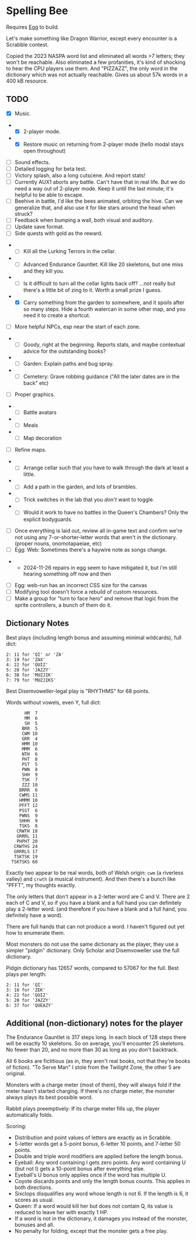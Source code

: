 # Spelling Bee

Requires [Egg](https://github.com/aksommerville/egg) to build.

Let's make something like Dragon Warrior, except every encounter is a Scrabble contest.

Copied the 2023 NASPA word list and eliminated all words >7 letters; they won't be reachable.
Also eliminated a few profanities, it's kind of shocking to hear the CPU players use them.
And "PIZZAZZ", the only word in the dictionary which was not actually reachable.
Gives us about 57k words in a 400 kB resource.

## TODO

- [x] Music.
- - [x] 2-player mode.
- - [x] Restore music on returning from 2-player mode (hello modal stays open throughout)
- [ ] Sound effects.
- [ ] Detailed logging for beta test.
- [ ] Victory splash, also a long cutscene. And report stats!
- [ ] Currently AUX1 aborts any battle. Can't have that in real life. But we do need a way out of 2-player mode. Keep it until the last minute; it's helpful to be able to escape.
- [ ] Beehive in battle, I'd like the bees animated, orbiting the hive. Can we generalize that, and also use it for like stars around the head when struck?
- [ ] Feedback when bumping a wall, both visual and auditory.
- [ ] Update save format.
- [ ] Side quests with gold as the reward.
- - [ ] Kill all the Lurking Terrors in the cellar.
- - [ ] Advanced Endurance Gauntlet: Kill like 20 skeletons, but one miss and they kill you.
- - [ ] Is it difficult to turn all the cellar lights back off? ...not really but there's a little bit of zing to it. Worth a small prize I guess.
- - [x] Carry something from the garden to somewhere, and it spoils after so many steps. Hide a fourth watercan in some other map, and you need it to create a shortcut.
- [ ] More helpful NPCs, esp near the start of each zone.
- - [ ] Goody, right at the beginning. Reports stats, and maybe contextual advice for the outstanding books?
- - [ ] Garden: Explain paths and bug spray.
- - [ ] Cemetery: Grave robbing guidance ("All the later dates are in the back" etc)
- [ ] Proper graphics.
- - [ ] Battle avatars
- - [ ] Meals
- - [ ] Map decoration
- [ ] Refine maps.
- - [ ] Arrange cellar such that you have to walk through the dark at least a little.
- - [ ] Add a path in the garden, and lots of brambles.
- - [ ] Trick switches in the lab that you *don't* want to toggle.
- - [ ] Would it work to have no battles in the Queen's Chambers? Only the explicit bodyguards.
- [ ] Once everything is laid out, review all in-game text and confirm we're not using any 7-or-shorter-letter words that aren't in the dictionary. (proper nouns, onomotapaeiae, etc)
- [ ] Egg: Web: Sometimes there's a haywire note as songs change.
- - 2024-11-26 repairs in egg seem to have mitigated it, but i'm still hearing something off now and then
- [ ] Egg: web-run has an incorrect CSS size for the canvas
- [ ] Modifying tool doesn't force a rebuild of custom resources.
- [ ] Make a group for "turn to face hero" and remove that logic from the sprite controllers, a bunch of them do it.

## Dictionary Notes

Best plays (including length bonus and assuming minimal wildcards), full dict:
```
2: 11 for 'QI' or 'ZA'
3: 19 for 'ZAX'
4: 22 for 'QUIZ'
5: 28 for 'JAZZY'
6: 38 for 'MUZJIK'
7: 79 for 'MUZJIKS'
```
Best Disemvoweller-legal play is "RHYTHMS" for 68 points.

Words without vowels, even Y, full dict:
```
       HM  7
       MM  6
       SH  5
      BRR  5
      CWM 10
      GRR  4
      HMM 10
      MMM  6
      NTH  6
      PHT  8
      PST  5
      PWN  8
      SHH  9
      TSK  7
      ZZZ 10
     BRRR  6
     CWMS 11
     HMMM 10
     PFFT 12
     PSST  6
     PWNS  9
     SHHH  9
     TSKS  8
    CRWTH 18
    GRRRL 11
    PHPHT 20
   CRWTHS 24
   GRRRLS 17
   TSKTSK 19
  TSKTSKS 60
```
Exactly two appear to be real words, both of Welsh origin: `cwm` (a riverless valley) and `crwth` (a musical instrument).
And then there's a bunch like "PFFT", my thoughts exactly.

The only letters that don't appear in a 2-letter word are C and V.
There are 2 each of C and V, so if you have a blank and a full hand you can definitely play a 2-letter word.
(and therefore if you have a blank and a full hand, you definitely have a word).

There are full hands that can not produce a word. I haven't figured out yet how to enumerate them.

Most monsters do not use the same dictionary as the player, they use a simpler "pidgin" dictionary.
Only Scholar and Disemvoweller use the full dictionary.

Pidgin dictionary has 12657 words, compared to 57067 for the full. Best plays per length:
```
2: 11 for 'QI'
3: 16 for 'ZEK'
4: 22 for 'QUIZ'
5: 28 for 'JAZZY'
6: 37 for 'QUEAZY'
```

## Additional (non-dictionary) notes for the player

The Endurance Gauntlet is 317 steps long.
In each block of 128 steps there will be exactly 10 skeletons.
So on average, you'll encounter 25 skeletons. No fewer than 20, and no more than 30 as long as you don't backtrack.

All 6 books are fictitious (as in, they aren't real books, not that they're books of fiction).
"To Serve Man" I stole from the Twilight Zone, the other 5 are original.

Monsters with a charge meter (most of them), they will always fold if the meter hasn't started charging.
If there's no charge meter, the monster always plays its best possible word.

Rabbit plays preemptively: If its charge meter fills up, the player automatically folds.

Scoring:
 - Distribution and point values of letters are exactly as in Scrabble.
 - 5-letter words get a 5-point bonus, 6-letter 10 points, and 7-letter 50 points.
 - Double and triple word modifiers are applied before the length bonus.
 - Eyeball: Any word containing I gets zero points. Any word containing U (but not I) gets a 10-point bonus after everything else.
 - Eyeball's U bonus only applies once if the word has multiple U.
 - Coyote discards points and only the length bonus counts. This applies in both directions.
 - Sixclops disqualifies any word whose length is not 6. If the length is 6, it scores as usual.
 - Queen: If a word would kill her but does not contain Q, its value is reduced to leave her with exactly 1 HP.
 - If a word is not in the dictionary, it damages you instead of the monster, bonuses and all.
 - No penalty for folding, except that the monster gets a free play.
